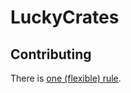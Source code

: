 # LuckyCrates
## Contributing
There is [one (flexible) rule](https://google.github.io/styleguide/javaguide.html).
